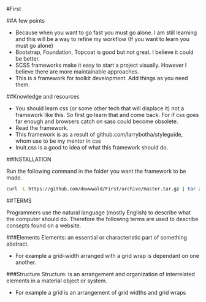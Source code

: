 #First

##A few points
- Because when you want to go fast you must go alone. I am still learning and this will be a way to refine my workflow (If you want to learn you must go alone)
- Bootstrap, Foundation, Topcoat is good but not great. I believe it could be better.
- SCSS frameworks make it easy to start a project visually. However I believe there are more maintainable approaches.
- This is a framework for toolkit development. Add things as you need them.

##Knowledge and resources
- You should learn css (or some other tech that will displace it) not a framework like this. So first go learn that and come back. For if css goes far enough and browsers catch on sass could become obsolete.
- Read the framework.
- This framework is as a result of github.com/larrybotha/styleguide, whom use to be my mentor in css
- Inuit.css is a good to idea of what this framework should do.

##INSTALLATION

Run the following command in the folder you want the framework to be made.

```bash
curl -L https://github.com/dewwwald/First/archive/master.tar.gz | tar zx --strip 1
```

##TERMS

Programmers use the natural language (mostly English) to describe what the computer should do. Therefore the following terms are used to describe consepts found on a website.

###Elements
Elements: an essential or characteristic part of something abstract.
- For example a grid-width arranged with a grid wrap is dependant on one another.

###Structure
Structure: is an arrangement and organization of interrelated elements in a material object or system.
- For example a grid is an arrangement of grid widths and grid wraps
